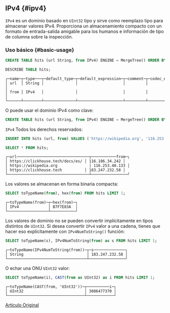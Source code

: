 ## IPv4 {#ipv4}

`IPv4` es un dominio basado en `UInt32` tipo y sirve como reemplazo tipo para almacenar valores IPv4. Proporciona un almacenamiento compacto con un formato de entrada-salida amigable para los humanos e información de tipo de columna sobre la inspección.

### Uso básico {#basic-usage}

``` sql
CREATE TABLE hits (url String, from IPv4) ENGINE = MergeTree() ORDER BY url;

DESCRIBE TABLE hits;
```

``` text
┌─name─┬─type───┬─default_type─┬─default_expression─┬─comment─┬─codec_expression─┐
│ url  │ String │              │                    │         │                  │
│ from │ IPv4   │              │                    │         │                  │
└──────┴────────┴──────────────┴────────────────────┴─────────┴──────────────────┘
```

O puede usar el dominio IPv4 como clave:

``` sql
CREATE TABLE hits (url String, from IPv4) ENGINE = MergeTree() ORDER BY from;
```

`IPv4` Todos los derechos reservados:

``` sql
INSERT INTO hits (url, from) VALUES ('https://wikipedia.org', '116.253.40.133')('https://clickhouse.tech', '183.247.232.58')('https://clickhouse.yandex/docs/es/', '116.106.34.242');

SELECT * FROM hits;
```

``` text
┌─url────────────────────────────────┬───────────from─┐
│ https://clickhouse.tech/docs/es/ │ 116.106.34.242 │
│ https://wikipedia.org              │ 116.253.40.133 │
│ https://clickhouse.tech          │ 183.247.232.58 │
└────────────────────────────────────┴────────────────┘
```

Los valores se almacenan en forma binaria compacta:

``` sql
SELECT toTypeName(from), hex(from) FROM hits LIMIT 1;
```

``` text
┌─toTypeName(from)─┬─hex(from)─┐
│ IPv4             │ B7F7E83A  │
└──────────────────┴───────────┘
```

Los valores de dominio no se pueden convertir implícitamente en tipos distintos de `UInt32`.
Si desea convertir `IPv4` valor a una cadena, tienes que hacer eso explícitamente con `IPv4NumToString()` función:

``` sql
SELECT toTypeName(s), IPv4NumToString(from) as s FROM hits LIMIT 1;
```

    ┌─toTypeName(IPv4NumToString(from))─┬─s──────────────┐
    │ String                            │ 183.247.232.58 │
    └───────────────────────────────────┴────────────────┘

O echar una ONU `UInt32` valor:

``` sql
SELECT toTypeName(i), CAST(from as UInt32) as i FROM hits LIMIT 1;
```

``` text
┌─toTypeName(CAST(from, 'UInt32'))─┬──────────i─┐
│ UInt32                           │ 3086477370 │
└──────────────────────────────────┴────────────┘
```

[Artículo Original](https://clickhouse.tech/docs/es/data_types/domains/ipv4) <!--hide-->
